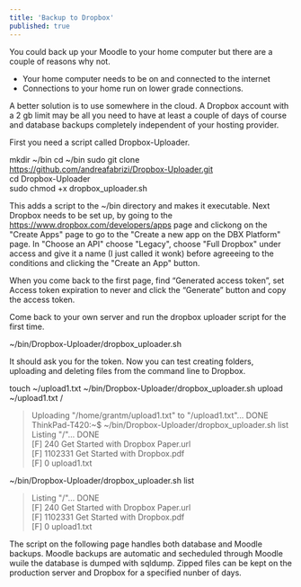 ```yaml
---
title: 'Backup to Dropbox'
published: true
---
```


You could back up your Moodle to your home computer but there are a couple of reasons why not.
* Your home computer needs to be on and connected to the internet 
* Connections to your home run on lower grade connections.

A better solution is to use somewhere in the cloud. A Dropbox account with a 2 gb limit may be all you need to have at least a couple of days of course and database backups completely independent of your hosting provider. 

First you need a script called Dropbox-Uploader. 


mkdir ~/bin
cd ~/bin
sudo git clone https://github.com/andreafabrizi/Dropbox-Uploader.git<br>
cd Dropbox-Uploader<br>
sudo chmod +x dropbox_uploader.sh<br>

This adds a script to the ~/bin directory and makes it executable.
Next Dropbox needs to be set up, by going to the https://www.dropbox.com/developers/apps page and clickong on the "Create Apps" page to go to the "Create a new app on the DBX Platform" page.
In "Choose an API" choose "Legacy", choose "Full Dropbox" under access and give it a name (I just called it wonk) before agreeeing to the conditions and clicking the "Create an App" button.

When you come back to the first page,  find “Generated access token”, set Access token expiration to never   and click the “Generate” button and copy the access token. 

Come back to your own server and run the dropbox uploader script for the first time.

~/bin/Dropbox-Uploader/dropbox_uploader.sh

It should ask you for the token. Now you can test creating folders, uploading and deleting files from the command line to Dropbox.


touch ~/upload1.txt
~/bin/Dropbox-Uploader/dropbox_uploader.sh upload ~/upload1.txt /<br>
 > Uploading "/home/grantm/upload1.txt" to "/upload1.txt"... DONE<br>
ThinkPad-T420:~$ ~/bin/Dropbox-Uploader/dropbox_uploader.sh list<br>
 > Listing "/"... DONE<br>
 [F] 240     Get Started with Dropbox Paper.url<br>
 [F] 1102331 Get Started with Dropbox.pdf<br>
 [F] 0       upload1.txt<br>

~/bin/Dropbox-Uploader/dropbox_uploader.sh list<br>
 > Listing "/"... DONE<br>
 [F] 240     Get Started with Dropbox Paper.url<br>
 [F] 1102331 Get Started with Dropbox.pdf<br>
 [F] 0       upload1.txt<br>
 
 The script on the following page handles both database and Moodle backups. Moodle backups are automatic and secheduled through Moodle wuile the database is dumped with sqldump. Zipped files can be kept on the production server and Dropbox for a specified nunber of days.

